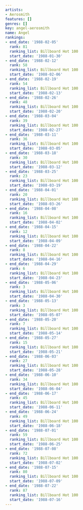 ```yaml
---
artists:
- Aerosmith
features: []
genres: []
key: angel-aerosmith
name: Angel
rankings:
- end_date: '1988-02-05'
  rank: 81
  ranking_list: Billboard Hot 100
  start_date: '1988-01-30'
- end_date: '1988-02-12'
  rank: 58
  ranking_list: Billboard Hot 100
  start_date: '1988-02-06'
- end_date: '1988-02-19'
  rank: 54
  ranking_list: Billboard Hot 100
  start_date: '1988-02-13'
- end_date: '1988-02-26'
  rank: 48
  ranking_list: Billboard Hot 100
  start_date: '1988-02-20'
- end_date: '1988-03-04'
  rank: 39
  ranking_list: Billboard Hot 100
  start_date: '1988-02-27'
- end_date: '1988-03-11'
  rank: 36
  ranking_list: Billboard Hot 100
  start_date: '1988-03-05'
- end_date: '1988-03-18'
  rank: 30
  ranking_list: Billboard Hot 100
  start_date: '1988-03-12'
- end_date: '1988-03-25'
  rank: 23
  ranking_list: Billboard Hot 100
  start_date: '1988-03-19'
- end_date: '1988-04-01'
  rank: 20
  ranking_list: Billboard Hot 100
  start_date: '1988-03-26'
- end_date: '1988-04-08'
  rank: 16
  ranking_list: Billboard Hot 100
  start_date: '1988-04-02'
- end_date: '1988-04-15'
  rank: 12
  ranking_list: Billboard Hot 100
  start_date: '1988-04-09'
- end_date: '1988-04-22'
  rank: 8
  ranking_list: Billboard Hot 100
  start_date: '1988-04-16'
- end_date: '1988-04-29'
  rank: 6
  ranking_list: Billboard Hot 100
  start_date: '1988-04-23'
- end_date: '1988-05-06'
  rank: 3
  ranking_list: Billboard Hot 100
  start_date: '1988-04-30'
- end_date: '1988-05-13'
  rank: 3
  ranking_list: Billboard Hot 100
  start_date: '1988-05-07'
- end_date: '1988-05-20'
  rank: 7
  ranking_list: Billboard Hot 100
  start_date: '1988-05-14'
- end_date: '1988-05-27'
  rank: 15
  ranking_list: Billboard Hot 100
  start_date: '1988-05-21'
- end_date: '1988-06-03'
  rank: 27
  ranking_list: Billboard Hot 100
  start_date: '1988-05-28'
- end_date: '1988-06-10'
  rank: 34
  ranking_list: Billboard Hot 100
  start_date: '1988-06-04'
- end_date: '1988-06-17'
  rank: 45
  ranking_list: Billboard Hot 100
  start_date: '1988-06-11'
- end_date: '1988-06-24'
  rank: 49
  ranking_list: Billboard Hot 100
  start_date: '1988-06-18'
- end_date: '1988-07-01'
  rank: 59
  ranking_list: Billboard Hot 100
  start_date: '1988-06-25'
- end_date: '1988-07-08'
  rank: 72
  ranking_list: Billboard Hot 100
  start_date: '1988-07-02'
- end_date: '1988-07-15'
  rank: 80
  ranking_list: Billboard Hot 100
  start_date: '1988-07-09'
- end_date: '1988-07-22'
  rank: 87
  ranking_list: Billboard Hot 100
  start_date: '1988-07-16'
---
```


